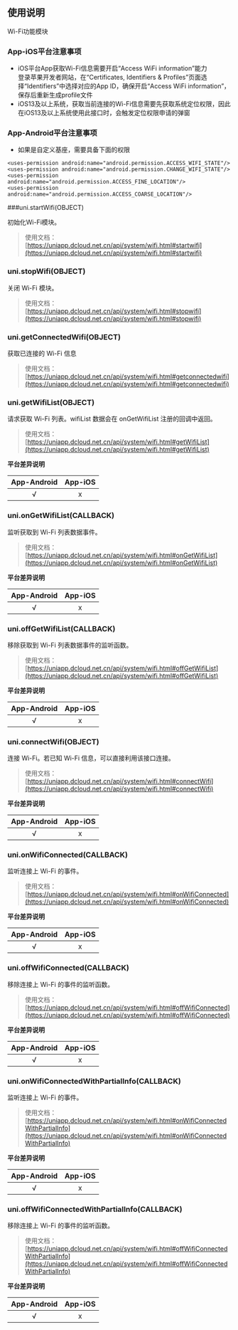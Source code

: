 ## 使用说明  

Wi-Fi功能模块


### App-iOS平台注意事项  
- iOS平台App获取Wi-Fi信息需要开启“Access WiFi information”能力  
  登录苹果开发者网站，在“Certificates, Identifiers & Profiles”页面选择“Identifiers”中选择对应的App ID，确保开启“Access WiFi information”，保存后重新生成profile文件  
- iOS13及以上系统，获取当前连接的Wi-Fi信息需要先获取系统定位权限，因此在iOS13及以上系统使用此接口时，会触发定位权限申请的弹窗  

### App-Android平台注意事项  
- 如果是自定义基座，需要具备下面的权限

```
<uses-permission android:name="android.permission.ACCESS_WIFI_STATE"/>
<uses-permission android:name="android.permission.CHANGE_WIFI_STATE"/>
<uses-permission android:name="android.permission.ACCESS_FINE_LOCATION"/>
<uses-permission android:name="android.permission.ACCESS_COARSE_LOCATION"/>
```


###uni.startWifi(OBJECT)

初始化Wi-Fi模块。

> 使用文档：[https://uniapp.dcloud.net.cn/api/system/wifi.html#startwifi](https://uniapp.dcloud.net.cn/api/system/wifi.html#startwifi)


### uni.stopWifi(OBJECT)

关闭 Wi-Fi 模块。

> 使用文档：[https://uniapp.dcloud.net.cn/api/system/wifi.html#stopwifi](https://uniapp.dcloud.net.cn/api/system/wifi.html#stopwifi)


### uni.getConnectedWifi(OBJECT)

获取已连接的 Wi-Fi 信息

> 使用文档：[https://uniapp.dcloud.net.cn/api/system/wifi.html#getconnectedwifi](https://uniapp.dcloud.net.cn/api/system/wifi.html#getconnectedwifi)


### uni.getWifiList(OBJECT)

请求获取 Wi-Fi 列表。wifiList 数据会在 onGetWifiList 注册的回调中返回。

> 使用文档：[https://uniapp.dcloud.net.cn/api/system/wifi.html#getWifiList](https://uniapp.dcloud.net.cn/api/system/wifi.html#getWifiList)

**平台差异说明**

|App-Android|App-iOS|
|:-:|:-:|
|√|x|


### uni.onGetWifiList(CALLBACK)

监听获取到 Wi-Fi 列表数据事件。

> 使用文档：[https://uniapp.dcloud.net.cn/api/system/wifi.html#onGetWifiList](https://uniapp.dcloud.net.cn/api/system/wifi.html#onGetWifiList)

**平台差异说明**

|App-Android|App-iOS|
|:-:|:-:|
|√|x|


### uni.offGetWifiList(CALLBACK)

移除获取到 Wi-Fi 列表数据事件的监听函数。

> 使用文档：[https://uniapp.dcloud.net.cn/api/system/wifi.html#offGetWifiList](https://uniapp.dcloud.net.cn/api/system/wifi.html#offGetWifiList)

**平台差异说明**

|App-Android|App-iOS|
|:-:|:-:|
|√|x|


### uni.connectWifi(OBJECT)

连接 Wi-Fi。若已知 Wi-Fi 信息，可以直接利用该接口连接。

> 使用文档：[https://uniapp.dcloud.net.cn/api/system/wifi.html#connectWifi](https://uniapp.dcloud.net.cn/api/system/wifi.html#connectWifi)

**平台差异说明**

|App-Android|App-iOS|
|:-:|:-:|
|√|x|


### uni.onWifiConnected(CALLBACK)

监听连接上 Wi-Fi 的事件。

> 使用文档：[https://uniapp.dcloud.net.cn/api/system/wifi.html#onWifiConnected](https://uniapp.dcloud.net.cn/api/system/wifi.html#onWifiConnected)

**平台差异说明**

|App-Android|App-iOS|
|:-:|:-:|
|√|x|


### uni.offWifiConnected(CALLBACK)

移除连接上 Wi-Fi 的事件的监听函数。

> 使用文档：[https://uniapp.dcloud.net.cn/api/system/wifi.html#offWifiConnected](https://uniapp.dcloud.net.cn/api/system/wifi.html#offWifiConnected)

**平台差异说明**

|App-Android|App-iOS|
|:-:|:-:|
|√|x|


### uni.onWifiConnectedWithPartialInfo(CALLBACK)

监听连接上 Wi-Fi 的事件。

> 使用文档：[https://uniapp.dcloud.net.cn/api/system/wifi.html#onWifiConnectedWithPartialInfo](https://uniapp.dcloud.net.cn/api/system/wifi.html#onWifiConnectedWithPartialInfo)

**平台差异说明**

|App-Android|App-iOS|
|:-:|:-:|
|√|x|


### uni.offWifiConnectedWithPartialInfo(CALLBACK)

移除连接上 Wi-Fi 的事件的监听函数。

> 使用文档：[https://uniapp.dcloud.net.cn/api/system/wifi.html#offWifiConnectedWithPartialInfo](https://uniapp.dcloud.net.cn/api/system/wifi.html#offWifiConnectedWithPartialInfo)

**平台差异说明**

|App-Android|App-iOS|
|:-:|:-:|
|√|x|


